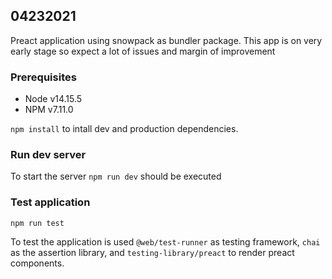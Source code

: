 ## 04232021

Preact application using snowpack as bundler package. This app is on very early stage so expect a lot of issues and margin of improvement

### Prerequisites

- Node v14.15.5
- NPM v7.11.0

`npm install` to intall dev and production dependencies.

### Run dev server

To start the server `npm run dev` should be executed

### Test application

`npm run test`

To test the application is used `@web/test-runner` as testing framework, `chai` as the assertion library, and `testing-library/preact` to render preact components.
